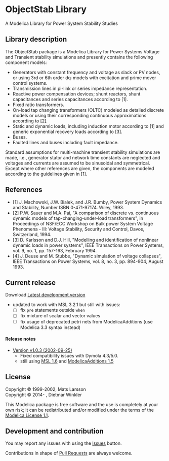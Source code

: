# ObjectStab Library

A Modelica Library for Power System Stability Studies

## Library description

The ObjectStab package is a Modelica Library for Power Systems Voltage and Transient stability simulations and presently contains the following component models:

 * Generators with constant frequency and voltage as slack or PV nodes, or using 3rd or 6th order dq-models with excitation and prime mover control systems.
 * Transmission lines in pi-link or series impedance representation.
 * Reactive power compensation devices; shunt reactors, shunt capacitances and series capacitances according to [1].
 * Fixed ratio transformers.
 * On-load tap changing transformers (OLTC) modeled as detailed discrete models or using their corresponding continuous approximations according to [2].
 * Static and dynamic loads, including induction motor according to [1] and generic exponential recovery loads according to [3].
 * Buses.
 * Faulted lines and buses including fault impedance.

Standard assumptions for multi-machine transient stability
simulations are made, i.e., generator stator and network time constants are neglected and voltages and currents are assumed to be sinusoidal and symmetrical. Except where other references are given, the components are modeled according to the guidelines given in [1].

## References
 - [1] J. Machowski, J.W. Bialek, and J.R. Bumby, Power System Dynamics and Stability, Number ISBN 0-471-97174. Wiley, 1993.
 - [2] P.W. Sauer and M.A. Pai, "A comparison of discrete vs. continuous dynamic models of tap-changing-under-load transformers", in Proceedings of NSF/ECC Workshop on Bulk power System Voltage Phenomena - III: Voltage Stability, Security and Control,  Davos, Switzerland, 1994.
 - [3] D. Karlsson and D.J. Hill, "Modelling and identification of nonlinear dynamic loads in power systems", IEEE Transactions on Power Systems, vol. 9, no. 1, pp. 157-163, February 1994.
 - [4] J. Deuse and M. Stubbe, "Dynamic simulation of voltage collapses", IEEE Transactions on Power Systems, vol. 8, no. 3, pp. 894-904, August 1993.

## Current release

Download [Latest development version](../../archive/master.zip)
* updated to work with MSL 3.2.1 but still with issues:
  - [ ] fix `pre` statements outside `when`
  - [ ] fix mixture of scalar and vector values
  - [ ] fix usage of deprecated petri nets from ModelicaAdditions (use Modelica 3.3 syntax instead)

#### Release notes

* [Version v1.0.3 (2002-09-25)](../../archive/v1.0.3.zip)
  * Fixed compatibility issues with Dymola 4.3/5.0.
  * still using [MSL 1.6](https://github.com/modelica/Modelica/archive/v1.6.zip) and
    [ModelicaAdditions 1.5](https://github.com/modelica-deprecated/ModelicaAdditions/archive/v1.5.zip)

## License
Copyright &copy; 1999-2002, Mats Larsson<br>
Copyright &copy; 2014- , Dietmar Winkler

This Modelica package is free software and the use is completely at your own risk;
it can be redistributed and/or modified under the terms of the [Modelica License 1.1](https://modelica.org/licenses/ModelicaLicense1.1).

## Development and contribution
You may report any issues with using the [Issues](../../issues) button.

Contributions in shape of [Pull Requests](../../pulls) are always welcome.
